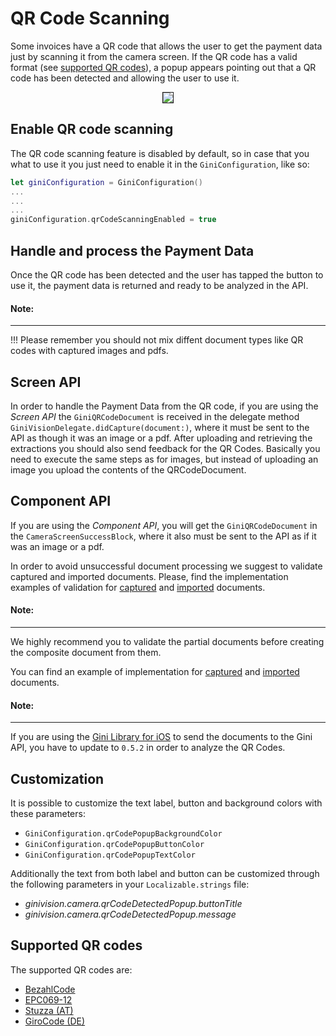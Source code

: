 QR Code Scanning
=============================

Some invoices have a QR code that allows the user to get the payment data just by scanning it from the camera screen. If the QR code has a valid format (see [supported QR codes](#supported-qr-codes)), a popup appears pointing out that a QR code has been detected and allowing the user to use it.
<center><img src="img/qr_code_popup.jpg" border="1"/></center>

Enable QR code scanning
----------------------

The QR code scanning feature is disabled by default, so in case that you what to use it you just need to enable it in the `GiniConfiguration`, like so:
```swift
let giniConfiguration = GiniConfiguration()
...
...
...		
giniConfiguration.qrCodeScanningEnabled = true
```

Handle and process the Payment Data
------------------------------------

Once the QR code has been detected and the user has tapped the button to use it, the payment data is returned and ready to be analyzed in the API.

#### Note:
---
!!! Please remember you should not mix diffent document types like QR codes with captured images and pdfs.

Screen API
-----------

In order to handle the Payment Data from the QR code, if you are using the _Screen API_ the `GiniQRCodeDocument` is received in the delegate method `GiniVisionDelegate.didCapture(document:)`, where it must be sent to the API as though it was an image or a pdf. After uploading and retrieving the extractions you should also send feedback for the QR Codes. Basically you need to execute the same steps as for images, but instead of uploading an image you upload the contents of the QRCodeDocument.

Component API
--------------

If you are using the _Component API_, you will get the `GiniQRCodeDocument` in the `CameraScreenSuccessBlock`, where it also must be sent to the API as if it was an image or a pdf.

In order to avoid unsuccessful document processing we suggest to validate captured and imported documents. 
Please, find the implementation examples of validation for 
[captured](https://github.com/gini/gini-vision-lib-ios/blob/master/Example/Example%20Swift/ComponentAPICoordinator.swift#L652) and 
[imported](https://github.com/gini/gini-vision-lib-ios/blob/master/Example/Example%20Swift/ComponentAPICoordinator.swift#L676)
 documents.

#### Note:
---
 We highly recommend you to validate the partial documents before creating the composite document  from them.

You can find an example of implementation for [captured](https://github.com/gini/gini-vision-lib-ios/blob/master/Example/Example%20Swift/ComponentAPICoordinator.swift#L466) and [imported](https://github.com/gini/gini-vision-lib-ios/blob/master/Example/Example%20Swift/ComponentAPICoordinator.swift#L519) documents.

#### Note:
---
If you are using the [Gini Library for iOS](https://github.com/gini/gini-ios) to send the documents to the Gini API, you have to update to `0.5.2` in order to analyze the QR Codes.

Customization
----------------------
It is possible to customize the text label, button and background colors with these parameters:
- `GiniConfiguration.qrCodePopupBackgroundColor`
- `GiniConfiguration.qrCodePopupButtonColor`
- `GiniConfiguration.qrCodePopupTextColor`

Additionally the text from both label and button can be customized through the following parameters in your `Localizable.strings` file:
- _ginivision.camera.qrCodeDetectedPopup.buttonTitle_
- _ginivision.camera.qrCodeDetectedPopup.message_


Supported QR codes
----------------------

The supported QR codes are:
- [BezahlCode](http://www.bezahlcode.de)
- [EPC069-12](https://www.europeanpaymentscouncil.eu/document-library/guidance-documents/quick-response-code-guidelines-enable-data-capture-initiation)
- [Stuzza (AT)](https://www.stuzza.at/de/zahlungsverkehr/qr-code.html)
- [GiroCode (DE)](https://www.girocode.de/rechnungsempfaenger/)
